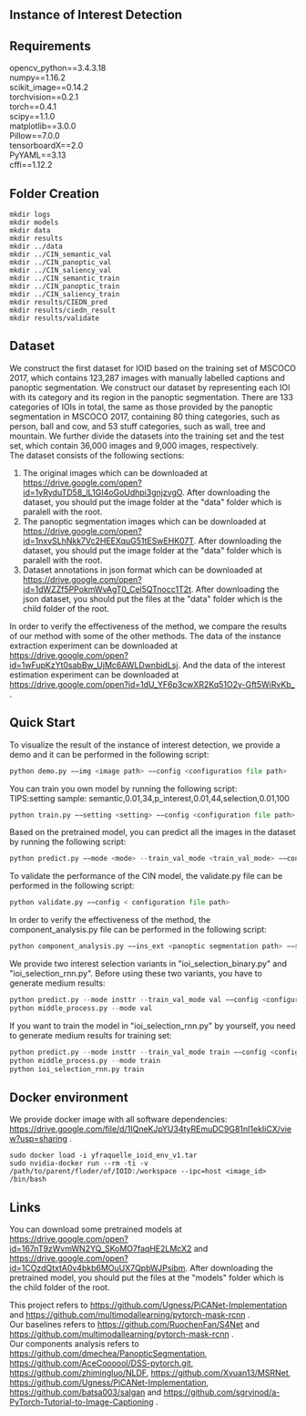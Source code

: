 ## Instance of Interest Detection

## Requirements
opencv_python==3.4.3.18  
numpy==1.16.2  
scikit_image==0.14.2  
torchvision==0.2.1  
torch==0.4.1  
scipy==1.1.0  
matplotlib==3.0.0  
Pillow==7.0.0    
tensorboardX==2.0  
PyYAML==3.13  
cffi==1.12.2  

## Folder Creation
```
mkdir logs
mkdir models
mkdir data
mkdir results
mkdir ../data
mkdir ../CIN_semantic_val
mkdir ../CIN_panoptic_val
mkdir ../CIN_saliency_val
mkdir ../CIN_semantic_train
mkdir ../CIN_panoptic_train
mkdir ../CIN_saliency_train
mkdir results/CIEDN_pred
mkdir results/ciedn_result
mkdir results/validate
```

## Dataset
We construct the first dataset for IOID based on the training set of MSCOCO 2017, which contains 123,287 images with manually labelled captions and panoptic segmentation. We construct our dataset by representing each IOI with its category and its region in the panoptic segmentation. There are 133 categories of IOIs in total, the same as those provided by the panoptic segmentation in MSCOCO 2017, containing 80 thing categories, such as person, ball and cow, and 53 stuff categories, such as wall, tree and mountain. We further divide the datasets into the training set and the test set, which contain 36,000 images and 9,000 images, respectively.  
The dataset consists of the following sections:
1. The original images which can be downloaded at https://drive.google.com/open?id=1yRyduTD58_lL1GI4oGoUdhpi3gnjzvgO. After downloading the dataset, you should put the image folder at the "data" folder which is paralell with the root.
2. The panoptic segmentation images which can be downloaded at https://drive.google.com/open?id=1nxvSLhNkk7Vc2HEEXquG51tESwEHK07T. After downloading the dataset, you should put the image folder at the "data" folder which is paralell with the root.
3. Dataset annotations in json format which can be downloaded at https://drive.google.com/open?id=1dWZZf5PPokmWvAgT0_Cel5QTnocc1T2t. After downloading the json dataset, you should put the files at the "data" folder which is the child folder of the root.

In order to verify the effectiveness of the method, we compare the results of our method with some of the other methods. The data of the instance extraction experiment can be downloaded at https://drive.google.com/open?id=1wFupKzYt0sabBw_UjMc6AWLDwnbidLsj. And the data of the interest estimation experiment can be downloaded at <https://drive.google.com/open?id=1dU_YF6p3cwXR2Kq51O2y-Gft5WiRvKb_> .



## Quick Start
To visualize the result of the instance of interest detection, we provide a demo and it can be performed in the following script:
```python
python demo.py −−img <image path> −−config <configuration file path>
```
You can train you own model by running the following script:  
TIPS:setting sample: semantic,0.01,34,p_interest,0.01,44,selection,0.01,100  
```python
python train.py −−setting <setting> −−config <configuration file path>
```
Based on the pretrained model, you can predict all the images in the dataset by running the following script:
```python
python predict.py −−mode <mode> --train_val_mode <train_val_mode> −−config <configuration file path>
```
To validate the performance of the CIN model, the validate.py file can be performed in the following script:
```python
python validate.py −−config < configuration file path>
```
In order to verify the effectiveness of the method, the component_analysis.py file can be performed in the following script:
```python
python component_analysis.py −−ins_ext <panoptic segmentation path> −−sem_ext <semantic segmentation path> −−p_intr <interest estimation path> --selection_model <selection model> −−config <configuration file path>
```
We provide two interest selection variants in "ioi_selection_binary.py" and "ioi_selection_rnn.py". Before using these two variants, you have to generate medium results:
```python
python predict.py --mode insttr --train_val_mode val −−config <configuration file path>
python middle_process.py --mode val
```  
If you want to train the model in "ioi_selection_rnn.py" by yourself, you need to generate medium results for training set:
```python
python predict.py --mode insttr --train_val_mode train −−config <configuration file path>
python middle_process.py --mode train
python ioi_selection_rnn.py train
```

## Docker environment
We provide docker image with all software dependencies: https://drive.google.com/file/d/1IQneKJpYU34tyREmuDC9G81nI1ekIiCX/view?usp=sharing .  
```
sudo docker load -i yfraquelle_ioid_env_v1.tar
sudo nvidia-docker run --rm -ti -v /path/to/parent/floder/of/IOID:/workspace --ipc=host <image_id> /bin/bash
```


## Links
You can download some pretrained models at https://drive.google.com/open?id=167nT9zWvmWN2YQ_SKoMO7faqHE2LMcX2 and https://drive.google.com/open?id=1COzdQtxtA0v4bkb6MOuUX7QpbWJPsibm. After downloading the pretrained model, you should put the files at the "models" folder which is the child folder of the root.

This project refers to https://github.com/Ugness/PiCANet-Implementation and https://github.com/multimodallearning/pytorch-mask-rcnn .  
Our baselines refers to https://github.com/RuochenFan/S4Net and https://github.com/multimodallearning/pytorch-mask-rcnn .  
Our components analysis refers to https://github.com/dmechea/PanopticSegmentation, https://github.com/AceCoooool/DSS-pytorch.git, https://github.com/zhimingluo/NLDF, https://github.com/Xyuan13/MSRNet, https://github.com/Ugness/PiCANet-Implementation, https://github.com/batsa003/salgan and https://github.com/sgrvinod/a-PyTorch-Tutorial-to-Image-Captioning .